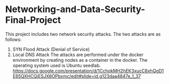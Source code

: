 # Networking-and-Data-Security-Final-Project

This project includes two network security attacks. 
The two attacks are as follows:
1) SYN Flood Attack (Denial of Service)
2) Local DNS Attack
The attacks are performed under the docker environment by creating nodes as a container in the docker. 
The operating system used is Ubuntu seedlab. 
https://docs.google.com/presentation/d/1CchqkMH2hEK3xucC8xhQgD1E65QXHCQjESJX6OPbxmc/edit#slide=id.g123daa4847e_1_37

